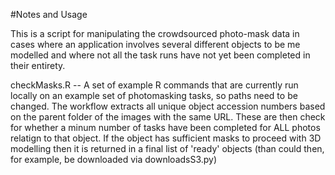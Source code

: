 #Notes and Usage

This is a script for manipulating the crowdsourced photo-mask data in cases where an application involves several different objects to be me modelled and where not all the task runs have not yet been completed in their entirety.

checkMasks.R -- A set of example R commands that are currently run locally on an example set of photomasking tasks, so paths need to be changed. The workflow extracts all unique object accession numbers based on the parent folder of the images with the same URL. These are then check for whether a minum number of tasks have been completed for ALL photos relatign to that object. If the object has sufficient masks to proceed with 3D modelling then it is returned in a final list of 'ready' objects (than could then, for example, be downloaded via downloadsS3.py)


